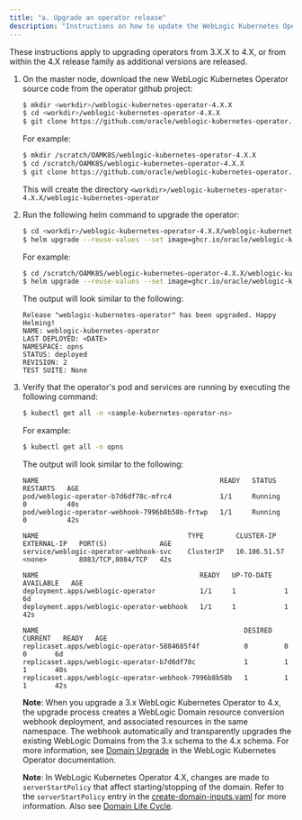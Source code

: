 ```yaml
---
title: "a. Upgrade an operator release"
description: "Instructions on how to update the WebLogic Kubernetes Operator version."
---
```


These instructions apply to upgrading operators from 3.X.X to 4.X, or from within the 4.X release family as additional versions are released.


1. On the master node, download the new WebLogic Kubernetes Operator source code from the operator github project:

   ```bash
   $ mkdir <workdir>/weblogic-kubernetes-operator-4.X.X
   $ cd <workdir>/weblogic-kubernetes-operator-4.X.X
   $ git clone https://github.com/oracle/weblogic-kubernetes-operator.git --branch v4.X.X 
   ```
   
   For example:

   ```bash
   $ mkdir /scratch/OAMK8S/weblogic-kubernetes-operator-4.X.X
   $ cd /scratch/OAMK8S/weblogic-kubernetes-operator-4.X.X
   $ git clone https://github.com/oracle/weblogic-kubernetes-operator.git --branch v4.X.X 
   ```

   This will create the directory `<workdir>/weblogic-kubernetes-operator-4.X.X/weblogic-kubernetes-operator`
   
1. Run the following helm command to upgrade the operator:   
  
   ```bash
   $ cd <workdir>/weblogic-kubernetes-operator-4.X.X/weblogic-kubernetes-operator
   $ helm upgrade --reuse-values --set image=ghcr.io/oracle/weblogic-kubernetes-operator:4.X.X --namespace <sample-kubernetes-operator-ns> --wait weblogic-kubernetes-operator kubernetes/charts/weblogic-operator
   ```
  
   For example:
  
   ```bash
   $ cd /scratch/OAMK8S/weblogic-kubernetes-operator-4.X.X/weblogic-kubernetes-operator
   $ helm upgrade --reuse-values --set image=ghcr.io/oracle/weblogic-kubernetes-operator:4.X.X --namespace opns --wait weblogic-kubernetes-operator kubernetes/charts/weblogic-operator
   ```


   The output will look similar to the following:
   
   ```
   Release "weblogic-kubernetes-operator" has been upgraded. Happy Helming!
   NAME: weblogic-kubernetes-operator
   LAST DEPLOYED: <DATE>
   NAMESPACE: opns
   STATUS: deployed
   REVISION: 2
   TEST SUITE: None
   ```
   
1. Verify that the operator's pod and services are running by executing the following command:

   ```bash
   $ kubectl get all -n <sample-kubernetes-operator-ns>
   ```

   For example:

   ```bash
   $ kubectl get all -n opns
   ```
	
   The output will look similar to the following:  
   
   ```
   NAME                                             READY   STATUS    RESTARTS   AGE
   pod/weblogic-operator-b7d6df78c-mfrc4            1/1     Running   0          40s
   pod/weblogic-operator-webhook-7996b8b58b-frtwp   1/1     Running   0          42s

   NAME                                     TYPE        CLUSTER-IP     EXTERNAL-IP   PORT(S)             AGE
   service/weblogic-operator-webhook-svc    ClusterIP   10.106.51.57   <none>        8083/TCP,8084/TCP   42s

   NAME                                        READY   UP-TO-DATE   AVAILABLE   AGE
   deployment.apps/weblogic-operator           1/1     1            1           6d
   deployment.apps/weblogic-operator-webhook   1/1     1            1           42s

   NAME                                                   DESIRED   CURRENT   READY   AGE
   replicaset.apps/weblogic-operator-5884685f4f           0         0         0       6d
   replicaset.apps/weblogic-operator-b7d6df78c            1         1         1       40s
   replicaset.apps/weblogic-operator-webhook-7996b8b58b   1         1         1       42s
   ```
   
    **Note**: When you upgrade a 3.x WebLogic Kubernetes Operator to 4.x, the upgrade process creates a WebLogic Domain resource conversion webhook deployment, and associated resources in the same namespace. The webhook automatically and transparently upgrades the existing WebLogic Domains from the 3.x schema to the 4.x schema. For more information, see [Domain Upgrade](https://oracle.github.io/weblogic-kubernetes-operator/managing-operators/conversion-webhook/) in the WebLogic Kubernetes Operator documentation.
	
	**Note**: In WebLogic Kubernetes Operator 4.X, changes are made to `serverStartPolicy` that affect starting/stopping of the domain. Refer to the `serverStartPolicy` entry in the [create-domain-inputs.yaml](../../create-oam-domains/#prepare-the-create-domain-script) for more information. Also see [Domain Life Cycle](../../manage-oam-domains/domain-lifecycle).
